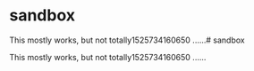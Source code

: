 # sandbox

This mostly works, but not totally1525734160650
......# sandbox

This mostly works, but not totally1525734160650
......